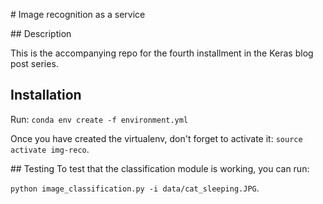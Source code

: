 # Image recognition as a service

## Description

This is the accompanying repo for the fourth installment in the Keras
blog post series.

## Installation

Run: `conda env create -f environment.yml`

Once you have created the virtualenv,
don't forget to activate it: `source activate img-reco`.


## Testing
To test that the classification module is working, you can run:

`python image_classification.py -i data/cat_sleeping.JPG`.
